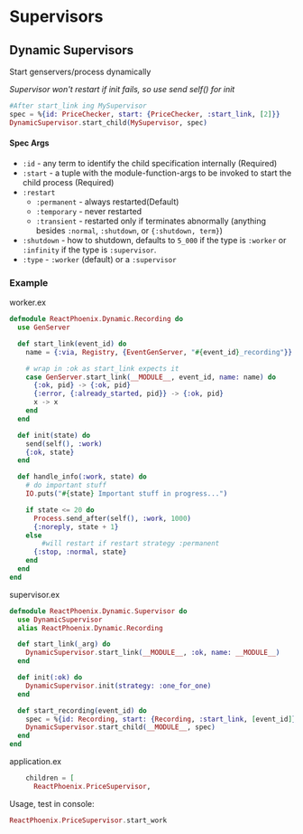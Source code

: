 # Supervisors

## Dynamic Supervisors

Start genservers/process dynamically

*Supervisor won't restart if init fails, so use send self() for init*

```elixir 
#After start_link ing MySupervisor 
spec = %{id: PriceChecker, start: {PriceChecker, :start_link, [2]}}
DynamicSupervisor.start_child(MySupervisor, spec)
```

#### Spec Args

- `:id` - any term to identify the child specification internally (Required) 
- `:start` - a tuple with the module-function-args to be invoked to start the child process (Required)
- `:restart` 
  - `:permanent` - always restarted(Default)
  - `:temporary` - never restarted
  - `:transient` - restarted only if terminates abnormally (anything besides  `:normal`, `:shutdown`, or `{:shutdown, term}`)
- `:shutdown` - how to shutdown, defaults to `5_000` if the type is `:worker` or `:infinity` if the type is `:supervisor`.
- `:type` -  `:worker` (default) or a `:supervisor`

### Example

worker.ex

```elixir
defmodule ReactPhoenix.Dynamic.Recording do
  use GenServer

  def start_link(event_id) do
    name = {:via, Registry, {EventGenServer, "#{event_id}_recording"}}

    # wrap in :ok as start_link expects it 
    case GenServer.start_link(__MODULE__, event_id, name: name) do
      {:ok, pid} -> {:ok, pid}
      {:error, {:already_started, pid}} -> {:ok, pid}
      x -> x
    end
  end

  def init(state) do
    send(self(), :work)
    {:ok, state}
  end

  def handle_info(:work, state) do
    # do important stuff
    IO.puts("#{state} Important stuff in progress...")

    if state <= 20 do
      Process.send_after(self(), :work, 1000)
      {:noreply, state + 1}
    else
    	#will restart if restart strategy :permanent
      {:stop, :normal, state}
    end
  end
end

```

supervisor.ex

```elixir
defmodule ReactPhoenix.Dynamic.Supervisor do
  use DynamicSupervisor
  alias ReactPhoenix.Dynamic.Recording

  def start_link(_arg) do
    DynamicSupervisor.start_link(__MODULE__, :ok, name: __MODULE__)
  end

  def init(:ok) do
    DynamicSupervisor.init(strategy: :one_for_one)
  end

  def start_recording(event_id) do
    spec = %{id: Recording, start: {Recording, :start_link, [event_id]}}
    DynamicSupervisor.start_child(__MODULE__, spec)
  end
end
```

application.ex

```elixir
    children = [
      ReactPhoenix.PriceSupervisor,
```

Usage, test in console: 

```elixir
ReactPhoenix.PriceSupervisor.start_work
```

